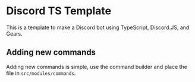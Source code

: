 # Discord TS Template

This is a template to make a Discord bot using TypeScript, Discord.JS, and Gears.

## Adding new commands

Adding new commands is simple, use the command builder and place the file in `src/modules/commands`.
